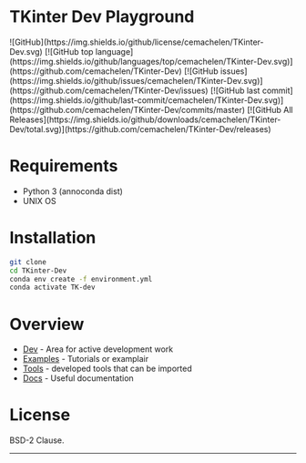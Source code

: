 # TKinter Dev Playground #

<!-- ![GitHub release](https://img.shields.io/github/release/cemachelen/TKinter-Dev.svg) --> ![GitHub](https://img.shields.io/github/license/cemachelen/TKinter-Dev.svg) [![GitHub top language](https://img.shields.io/github/languages/top/cemachelen/TKinter-Dev.svg)](https://github.com/cemachelen/TKinter-Dev) [![GitHub issues](https://img.shields.io/github/issues/cemachelen/TKinter-Dev.svg)](https://github.com/cemachelen/TKinter-Dev/issues) [![GitHub last commit](https://img.shields.io/github/last-commit/cemachelen/TKinter-Dev.svg)](https://github.com/cemachelen/TKinter-Dev/commits/master) [![GitHub All Releases](https://img.shields.io/github/downloads/cemachelen/TKinter-Dev/total.svg)](https://github.com/cemachelen/TKinter-Dev/releases)


# Requirements

* Python 3 (annoconda dist)
* UNIX OS

# Installation

```bash
git clone
cd TKinter-Dev
conda env create -f environment.yml
conda activate TK-dev
```

# Overview

* [Dev](Dev) - Area for active development work
* [Examples](Examples) - Tutorials or examplair
* [Tools](Tools) - developed tools that can be imported
* [Docs](Docs) - Useful documentation

# License

BSD-2 Clause.

<hr>
